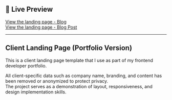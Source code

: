 ## 🔗 Live Preview

[View the landing page - Blog](https://fillia911.github.io/product-landing-template-03/)  
[View the landing page - Blog Post](https://fillia911.github.io/product-landing-template-03/post.html)

---

## Client Landing Page (Portfolio Version)

This is a client landing page template that I use as part of my frontend developer portfolio.

All client-specific data such as company name, branding, and content has been removed or anonymized to protect privacy.  
The project serves as a demonstration of layout, responsiveness, and design implementation skills.

